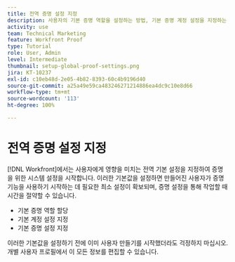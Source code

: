 ```yaml
---
title: 전역 증명 설정 지정
description: 사용자의 기본 증명 역할을 설정하는 방법, 기본 증명 계정 설정을 지정하는 방법 및 증명을 위한 기본 증명 설정을 지정하는 방법을 알아봅니다.
activity: use
team: Technical Marketing
feature: Workfront Proof
type: Tutorial
role: User, Admin
level: Intermediate
thumbnail: setup-global-proof-settings.png
jira: KT-10237
exl-id: c10eb48d-2e05-4b82-8393-60c4b9196d40
source-git-commit: a25a49e59ca483246271214886ea4dc9c10e8d66
workflow-type: tm+mt
source-wordcount: '113'
ht-degree: 100%

---
```


# 전역 증명 설정 지정

[!DNL Workfront]에서는 사용자에게 영향을 미치는 전역 기본 설정을 지정하여 증명을 위한 시스템 설정을 시작합니다. 이러한 기본값을 설정하면 만들어진 사용자가 증명 기능을 사용하기 시작하는 데 필요한 최소 설정이 확보되며, 증명 설정을 통해 작업할 때 시간을 절약할 수 있습니다.

* 기본 증명 역할 할당
* 기본 계정 설정 지정
* 기본 증명 설정 지정

이러한 기본값을 설정하기 전에 이미 사용자 만들기를 시작했더라도 걱정하지 마십시오. 개별 사용자 프로필에서 이 모든 정보를 편집할 수 있습니다.
